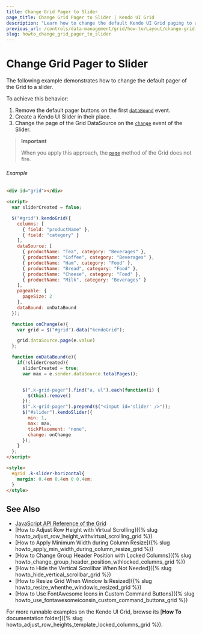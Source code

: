 ```yaml
---
title: Change Grid Pager to Slider
page_title: Change Grid Pager to Slider | Kendo UI Grid
description: "Learn how to change the default Kendo UI Grid paging to a slider."
previous_url: /controls/data-management/grid/how-to/Layout/change-grid-pager-to-slider
slug: howto_change_grid_pager_to_slider
---
```


# Change Grid Pager to Slider

The following example demonstrates how to change the default pager of the Grid to a slider.

To achieve this behavior:

1. Remove the default pager buttons on the first [`dataBound`](/api/javascript/ui/grid#events-dataBound) event.
1. Create a Kendo UI Slider in their place.
1. Change the page of the Grid DataSource on the [`change`](/api/javascript/ui/slider#events-change) event of the Slider.

> **Important**
>
> When you apply this approach, the [`page`](/api/javascript/data/datasource#methods-page) method of the Grid does not fire.

###### Example

```html
<div id="grid"></div>

<script>
  var sliderCreated = false;  

  $("#grid").kendoGrid({
    columns: [
      { field: "productName" },
      { field: "category" }
    ],
    dataSource: [
      { productName: "Tea", category: "Beverages" },
      { productName: "Coffee", category: "Beverages" },
      { productName: "Ham", category: "Food" },
      { productName: "Bread", category: "Food" },
      { productName: "Cheese", category: "Food" },
      { productName: "Milk", category: "Beverages" }
    ],
    pageable: {
      pageSize: 2
    },
    dataBound: onDataBound
  });

  function onChange(e){
    var grid = $("#grid").data("kendoGrid");

    grid.dataSource.page(e.value)
  };

  function onDataBound(e){
    if(!sliderCreated){
      sliderCreated = true;
      var max = e.sender.dataSource.totalPages();


      $(".k-grid-pager").find("a, ul").each(function(i) {
        $(this).remove()
      });
      $(".k-grid-pager").prepend($("<input id='slider' />"));
      $("#slider").kendoSlider({
        min: 1,
        max: max,
        tickPlacement: "none",
        change: onChange
      });
    }
  };
</script>

<style>
  #grid .k-slider-horizontal{
    margin: 0.4em 0.4em 0 0.4em;
  }  
</style>
```

## See Also

* [JavaScript API Reference of the Grid](/api/javascript/ui/grid)
* [How to Adjust Row Height with Virtual Scrolling]({% slug howto_adjust_row_height_withvirtual_scrolling_grid %})
* [How to Apply Minimum Width during Column Resize]({% slug howto_apply_min_width_during_column_resize_grid %})
* [How to Change Group Header Position with Locked Columns]({% slug howto_change_group_header_position_wthlocked_columns_grid %})
* [How to Hide the Vertical Scrollbar When Not Needed]({% slug howto_hide_vertical_scrollbar_grid %})
* [How to Resize Grid When Window Is Resized]({% slug howto_resize_whenthe_windowis_resized_grid %})
* [How to Use FontAwesome Icons in Custom Command Buttons]({% slug howto_use_fontawesomeiconsin_custom_command_buttons_grid %})

For more runnable examples on the Kendo UI Grid, browse its [**How To** documentation folder]({% slug howto_adjust_row_heights_template_locked_columns_grid %}).
